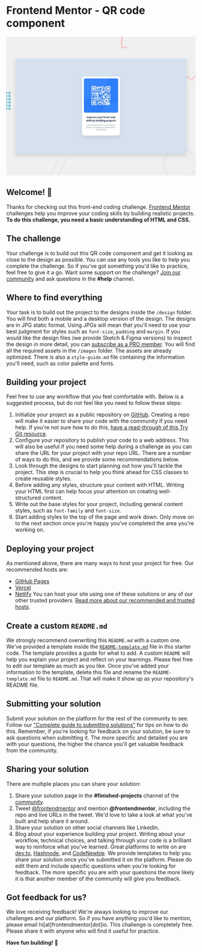 # Frontend Mentor - QR code component
![Design preview for the QR code component coding challenge](./preview.jpg)
## Welcome! 👋
Thanks for checking out this front-end coding challenge.
[Frontend Mentor](https://www.frontendmentor.io) challenges help you improve your coding skills by building realistic projects.
**To do this challenge, you need a basic understanding of HTML and CSS.**
## The challenge
Your challenge is to build out this QR code component and get it looking as close to the design as possible.
You can use any tools you like to help you complete the challenge. So if you've got something you'd like to practice, feel free to give it a go.
Want some support on the challenge? [Join our community](https://www.frontendmentor.io/community) and ask questions in the **#help** channel.

## Where to find everything
Your task is to build out the project to the designs inside the `/design` folder. You will find both a mobile and a desktop version of the design. 
The designs are in JPG static format. Using JPGs will mean that you'll need to use your best judgment for styles such as `font-size`, `padding` and `margin`. 
If you would like the design files (we provide Sketch & Figma versions) to inspect the design in more detail, you can [subscribe as a PRO member](https://www.frontendmentor.io/pro).
You will find all the required assets in the `/images` folder. The assets are already optimized.
There is also a `style-guide.md` file containing the information you'll need, such as color palette and fonts.

## Building your project
Feel free to use any workflow that you feel comfortable with. Below is a suggested process, but do not feel like you need to follow these steps:
1. Initialize your project as a public repository on [GitHub](https://github.com/). Creating a repo will make it easier to share your code with the community if you need help. If you're not sure how to do this, [have a read-through of this Try Git resource](https://try.github.io/).
2. Configure your repository to publish your code to a web address. This will also be useful if you need some help during a challenge as you can share the URL for your project with your repo URL. There are a number of ways to do this, and we provide some recommendations below.
3. Look through the designs to start planning out how you'll tackle the project. This step is crucial to help you think ahead for CSS classes to create reusable styles.
4. Before adding any styles, structure your content with HTML. Writing your HTML first can help focus your attention on creating well-structured content.
5. Write out the base styles for your project, including general content styles, such as `font-family` and `font-size`.
6. Start adding styles to the top of the page and work down. Only move on to the next section once you're happy you've completed the area you're working on.

## Deploying your project
As mentioned above, there are many ways to host your project for free. Our recommended hosts are:
- [GitHub Pages](https://pages.github.com/)
- [Vercel](https://vercel.com/)
- [Netlify](https://www.netlify.com/)
You can host your site using one of these solutions or any of our other trusted providers. [Read more about our recommended and trusted hosts](https://medium.com/frontend-mentor/frontend-mentor-trusted-hosting-providers-bf000dfebe).

## Create a custom `README.md`
We strongly recommend overwriting this `README.md` with a custom one. We've provided a template inside the [`README-template.md`](./README-template.md) file in this starter code.
The template provides a guide for what to add. A custom `README` will help you explain your project and reflect on your learnings. Please feel free to edit our template as much as you like.
Once you've added your information to the template, delete this file and rename the `README-template.md` file to `README.md`. That will make it show up as your repository's README file.

## Submitting your solution
Submit your solution on the platform for the rest of the community to see. Follow our ["Complete guide to submitting solutions"](https://medium.com/frontend-mentor/a-complete-guide-to-submitting-solutions-on-frontend-mentor-ac6384162248) for tips on how to do this.
Remember, if you're looking for feedback on your solution, be sure to ask questions when submitting it. The more specific and detailed you are with your questions, the higher the chance you'll get valuable feedback from the community.

## Sharing your solution
There are multiple places you can share your solution:
1. Share your solution page in the **#finished-projects** channel of the [community](https://www.frontendmentor.io/community). 
2. Tweet [@frontendmentor](https://twitter.com/frontendmentor) and mention **@frontendmentor**, including the repo and live URLs in the tweet. We'd love to take a look at what you've built and help share it around.
3. Share your solution on other social channels like LinkedIn.
4. Blog about your experience building your project. Writing about your workflow, technical choices, and talking through your code is a brilliant way to reinforce what you've learned. Great platforms to write on are [dev.to](https://dev.to/), [Hashnode](https://hashnode.com/), and [CodeNewbie](https://community.codenewbie.org/).
We provide templates to help you share your solution once you've submitted it on the platform. Please do edit them and include specific questions when you're looking for feedback. 
The more specific you are with your questions the more likely it is that another member of the community will give you feedback.

## Got feedback for us?
We love receiving feedback! We're always looking to improve our challenges and our platform. So if you have anything you'd like to mention, please email hi[at]frontendmentor[dot]io.
This challenge is completely free. Please share it with anyone who will find it useful for practice.

**Have fun building!** 🚀
